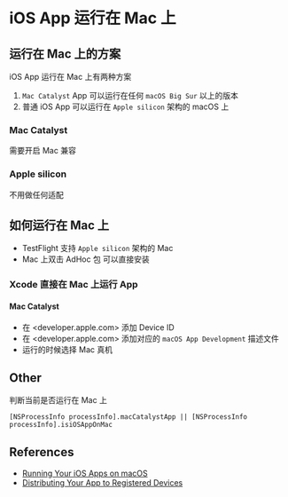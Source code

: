# iOS App 运行在 Mac 上

## 运行在 Mac 上的方案

iOS App 运行在 Mac 上有两种方案

1. `Mac Catalyst` App 可以运行在任何 `macOS Big Sur` 以上的版本
2. 普通 iOS App 可以运行在 `Apple silicon` 架构的 macOS 上

### Mac Catalyst

需要开启 Mac 兼容

### Apple silicon

不用做任何适配

## 如何运行在 Mac 上

- TestFlight 支持 `Apple silicon` 架构的 Mac
- Mac 上双击 AdHoc 包 可以直接安装

### Xcode 直接在 Mac 上运行 App

#### Mac Catalyst

- 在 <developer.apple.com> 添加 Device ID
- 在 <developer.apple.com> 添加对应的 `macOS App Development` 描述文件
- 运行的时候选择 Mac 真机

## Other

判断当前是否运行在 Mac 上

```
[NSProcessInfo processInfo].macCatalystApp || [NSProcessInfo processInfo].isiOSAppOnMac
```

## References

- [Running Your iOS Apps on macOS](https://developer.apple.com/documentation/apple-silicon/running-your-ios-apps-on-macos)
- [Distributing Your App to Registered Devices](https://developer.apple.com/documentation/xcode/distributing_your_app_to_registered_devices?language=objc)
